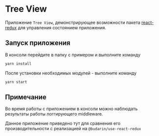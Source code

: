 # Tree View

Приложение `Tree View`, демонстрирующее возможности пакета [react-redux](https://github.com/reduxjs/react-redux) для управления состоянием приложения.

## Запуск приложения

В консоли перейдите в папку с примером и выполните команду

```bash
yarn install
```

После установки необходимых модулей - выполните команду

```bash
yarn start
```

## Примечание

Во время работы с приложением в консоли можно наблюдать результаты работы логгирующего middleware.

Данное приложение приведено тут для сравнения его производительности с реализацией на `@budarin/use-react-redux`
